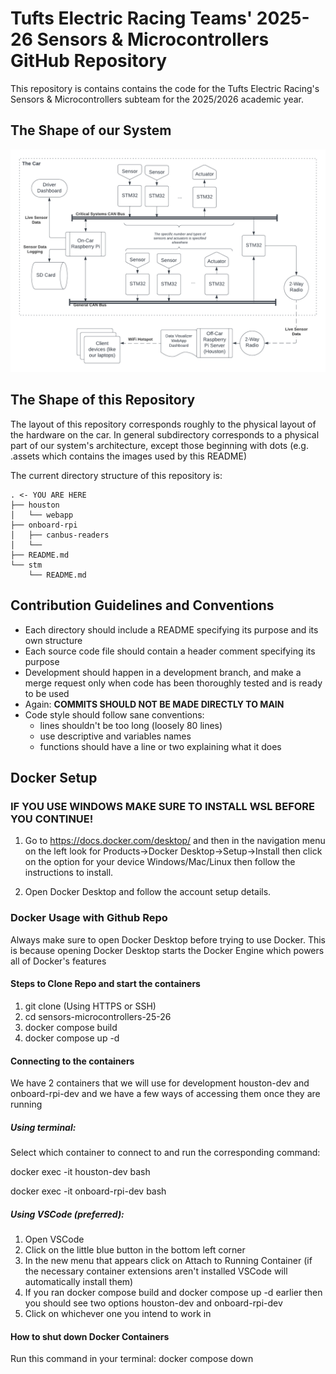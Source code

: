 # Tufts Electric Racing Teams' 2025-26 Sensors & Microcontrollers GitHub Repository

This repository is contains contains the code for 
the Tufts Electric Racing's Sensors & Microcontrollers subteam
for the 2025/2026 academic year.

## The Shape of our System
![](.assets/sensor-flowchart.png)

## The Shape of this Repository
The layout of this repository corresponds roughly to the
physical layout of the hardware on the car. In general subdirectory
corresponds to a physical part of our system's architecture, except those
beginning with dots (e.g. .assets which contains the images used
by this README)

The current directory structure of this repository is:

    . <- YOU ARE HERE
    ├── houston
    │   └── webapp 
    ├── onboard-rpi
    │   ├── canbus-readers
    │   └── 
    ├── README.md
    └── stm
        └── README.md

## Contribution Guidelines and Conventions
* Each directory should include a README specifying its purpose and 
  its own structure
* Each source code file should contain a header comment specifying its purpose
* Development should happen in a development branch, and make a merge request
  only when code has been thoroughly tested and is ready to be used
* Again: **COMMITS SHOULD NOT BE MADE DIRECTLY TO MAIN**
* Code style should follow sane conventions:
  * lines shouldn't be too long (loosely 80 lines)
  * use descriptive and variables names
  * functions should have a line or two explaining what it does


## Docker Setup


### IF YOU USE WINDOWS MAKE SURE TO INSTALL WSL BEFORE YOU CONTINUE!

1. Go to https://docs.docker.com/desktop/ and then in the navigation menu on the left look for Products->Docker Desktop->Setup->Install then click on the option for your device Windows/Mac/Linux then follow the instructions to install.

2. Open Docker Desktop and follow the account setup details.

### Docker Usage with Github Repo
Always make sure to open Docker Desktop before trying to use Docker. This is because opening Docker Desktop starts the Docker Engine which powers all of Docker's features

#### Steps to Clone Repo and start the containers
1. git clone (Using HTTPS or SSH)
2. cd sensors-microcontrollers-25-26
3. docker compose build
4. docker compose up -d

#### Connecting to the containers
We have 2 containers that we will use for development houston-dev and onboard-rpi-dev and we have a few ways of accessing them once they are running

##### Using terminal:
Select which container to connect to and run the corresponding command:

docker exec -it houston-dev bash

docker exec -it onboard-rpi-dev bash

##### Using VSCode (preferred):
1. Open VSCode
2. Click on the little blue button in the bottom left corner
3. In the new menu that appears click on Attach to Running Container (if the necessary container extensions aren't installed VSCode will automatically install them)
4. If you ran docker compose build and docker compose up -d earlier then you should see two options houston-dev and onboard-rpi-dev
5. Click on whichever one you intend to work in

#### How to shut down Docker Containers
Run this command in your terminal: docker compose down

